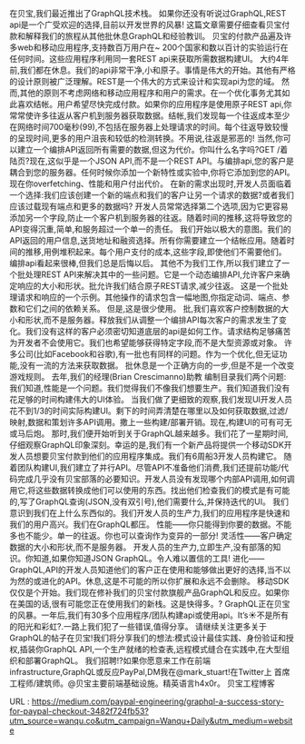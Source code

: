 在贝宝,我们最近推出了GraphQL技术栈。 
 如果你还没有听说过GraphQL,REST api是一个广受欢迎的选择,目前以开发世界的风暴! 
 这篇文章需要仔细查看贝宝付款和解释我们的旅程从其他批休息GraphQL和经验教训。 
 贝宝的付款产品遍及许多web和移动应用程序,支持数百万用户在~ 200个国家和数以百计的实验运行在任何时间。这些应用程序利用同一套REST api来获取所需数据构建UI。 
 大约4年前,我们都在休息。我们的api非常干净,小和原子。事情是伟大的开始。其他有严格的设计原则被广泛理解。REST是一个伟大的方式来设计和实现api为您的域。 
 然而,其他的原则不考虑网络和移动应用程序和用户的需求。在一个优化事务尤其如此喜欢结帐。用户希望尽快完成付款。如果你的应用程序是使用原子REST api,你常常使许多往返从客户机到服务器获取数据。结帐,我们发现每一个往返成本至少在网络时间700毫秒(99),不包括在服务器上处理请求的时间。每个往返导致较慢的呈现时间,更多的用户沮丧和较低的检测转换。不用说,往返是邪恶的! 
 当然,你可以建立一个编排API返回所有需要的数据,但这为代价。你叫什么名字吗?GET /着陆页?现在,这似乎是一个JSON API,而不是一个REST API。与编排api,您的客户是耦合到您的服务器。任何时候你添加一个新特性或实验中,你将它添加到您的API。现在你overfetching、性能和用户付出代价。 
 在新的需求出现时,开发人员面临着一个选择:我们应该创建一个新的端点和我们的客户让另一个请求的数据?或者我们应该过载现有端点和更多的数据吗? 
 开发人员常常选择第二个选项,因为它更容易添加另一个字段,防止一个客户机到服务器的往返。随着时间的推移,这将导致您的API变得沉重,简单,和服务超过一个单一的责任。 
 我们开始以极大的意图。我们的API返回的用户信息,送货地址和融资选择。所有你需要建立一个结帐应用。随着时间的推移,用例堆积起来。每个用户支付的成本,这些字段,即使他们不需要他们。 
 编排api看起来很棒,但我们总是后悔以后。 
 其他不为我们工作,所以我们建立了一个批处理REST API来解决其中的一些问题。它是一个动态编排API,允许客户来确定响应的大小和形状。批允许我们结合原子REST请求,减少往返。 
 这是一个批处理请求和响应的一个示例。其他操作的请求包含一幅地图,你指定动词、端点、参数和它们之间的依赖关系。 
 但是,这是很少使用。 
 批,我们喜欢客户控制数据的大小和形状,而不是服务器。释放我们从调整一个编排API每次客户的需求发生了变化。我们没有这样的客户必须密切知道底层的api是如何工作。请求结构足够痛苦为开发者不会使用它。我们也希望能够获得特定字段,而不是大型资源或对象。 
 许多公司(比如Facebook和谷歌),有一批也有同样的问题。作为一个优化,但无证功能,没有一流的方法来获取数据。 
 批休息是一个正确方向的一步,但是不是一个改变游戏规则。 
 去年,我们的经理(Brian Crescimanno)助教 
 编制目录我们两个问题: 
 我们知道,性能是一个问题。我们觉得我们不像我们想要生产。我们知道我们没有花足够的时间构建伟大的UI体验。 
 当我们做了更细致的观察,我们发现UI开发人员花不到1/3的时间实际构建UI。剩下的时间弄清楚在哪里以及如何获取数据,过滤/映射,数据和策划许多API调用。撒上一些构建/部署开销。现在,构建UI的可有可无或马后炮。 
 那时,我们便开始听到关于GraphQL越来越多。我们花了一星期时间,仔细观察GraphQL印象深刻。幸运的是,我们有一个新产品将提供一个移动SDK开发人员想要贝宝付款到他们的应用程序集成。我们有6周船3开发人员构建它。 
 随着团队构建UI,我们建立了并行API。尽管API不准备他们消费,我们还提前功能/代码完成几乎没有贝宝部落的必要知识。开发人员没有发现哪个内部API调用,如何调用它,将这些数据转换成他们可以使用的东西。找出他们检查我们的模式是有可能的,写了GraphQL查询(JSON,没有双引号),他们需要什么,并保持迭代的UI。 
 我们意识到我们在上什么东西似的。我们开发人员的生产力,我们的应用程序是快速和我们的用户高兴。我们在GraphQL都压。 
 性能——你只能得到你要的数据。不能多也不能少。单一的往返。你也可以查询作为变异的一部分! 
 灵活性——客户确定数据的大小和形状,而不是服务器。 
 开发人员的生产力,立即生产,没有部落的知识。你知道,如果你知道JSON GraphQL。令人难以置信的工具! 
 进化——GraphQL,API的开发人员知道他们的客户正在使用和能够做出更好的选择,当不以为然的或进化的API。休息,这是不可能的所以你扩展和永远不会删除。 
 移动SDK仅仅是个开始。我们现在修补我们的贝宝付款旗舰产品GraphQL和反应。如果你在美国的话,很有可能您正在使用我们的新栈。这是快得多。? 
 GraphQL正在贝宝的风暴。一年后,我们有30多个应用程序/团队构建api或使用api。It’s☀️不是所有的阳光和彩虹?.一路上我们犯了一些错误,值得分享。 
 请继续关注更多关于GraphQL的帖子在贝宝!我们将分享我们的想法:模式设计最佳实践、身份验证和授权,插装你GraphQL API,一个生产就绪的检查表,远程模式缝合在实践中,在大型组织和部署GraphQL。 
 我们招聘!?如果你愿意来工作在前端infrastructure,GraphQL或反应PayPal,DM我在@mark_stuart!在Twitter上 
 首席工程师/建筑师。@贝宝主要前端基础设施。精英语言h4x0r。 
 贝宝工程博客 
  
   
  URL : https://medium.com/paypal-engineering/graphql-a-success-story-for-paypal-checkout-3482f724fb53?utm_source=wanqu.co&utm_campaign=Wanqu+Daily&utm_medium=website